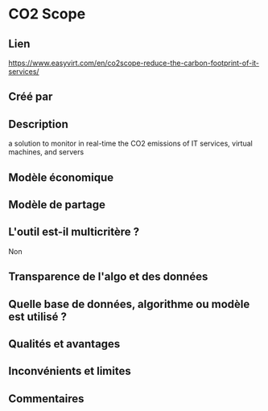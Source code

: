 # CO2 Scope

## Lien

https://www.easyvirt.com/en/co2scope-reduce-the-carbon-footprint-of-it-services/

## Créé par



## Description

a solution to monitor in real-time the CO2 emissions of IT services, virtual machines, and servers

## Modèle économique



## Modèle de partage



## L'outil est-il multicritère ?

Non

## Transparence de l'algo et des données



## Quelle base de données, algorithme ou modèle est utilisé ?



## Qualités et avantages



## Inconvénients et limites



## Commentaires



